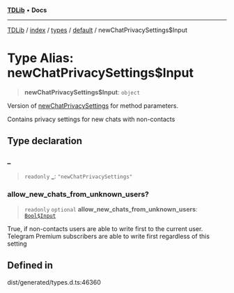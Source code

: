 [**TDLib**](../../../../../../README.md) • **Docs**

***

[TDLib](../../../../../../modules.md) / [index](../../../../../README.md) / [types](../../../README.md) / [default](../README.md) / newChatPrivacySettings$Input

# Type Alias: newChatPrivacySettings$Input

> **newChatPrivacySettings$Input**: `object`

Version of [newChatPrivacySettings](newChatPrivacySettings-1.md) for method parameters.

Contains privacy settings for new chats with non-contacts

## Type declaration

### \_

> `readonly` **\_**: `"newChatPrivacySettings"`

### allow\_new\_chats\_from\_unknown\_users?

> `readonly` `optional` **allow\_new\_chats\_from\_unknown\_users**: [`Bool$Input`](Bool$Input.md)

True, if non-contacts users are able to write first to the current user. Telegram Premium subscribers are able to write first regardless of this setting

## Defined in

dist/generated/types.d.ts:46360
